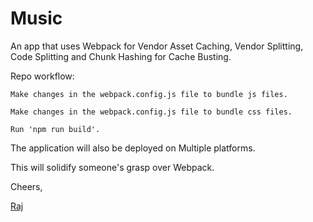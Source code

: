 # Music

An app that uses Webpack for Vendor Asset Caching, Vendor Splitting, Code Splitting and Chunk Hashing for Cache Busting.

Repo workflow:

`Make changes in the webpack.config.js file to bundle js files.`

`Make changes in the webpack.config.js file to bundle css files.`

`Run 'npm run build'.`

The application will also be deployed on Multiple platforms.

This will solidify someone's grasp over Webpack.

Cheers,

[Raj](https://twitter.com/rja907)
